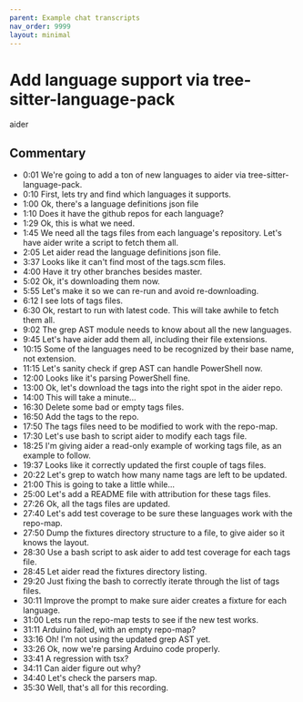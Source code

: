 ```yaml
---
parent: Example chat transcripts
nav_order: 9999
layout: minimal
---
```


# Add language support via tree-sitter-language-pack

<link rel="stylesheet" type="text/css" href="/assets/asciinema/asciinema-player.css" />

<style>
{% include recording.css %}
</style>

<script src="/assets/asciinema/asciinema-player.min.js"></script>
<script>
{% include recording.js %}
</script>

<div class="page-container">
<div class="toast-container" id="toast-container"></div>

<div class="terminal-container">
  <div class="terminal-header">
    <div class="terminal-buttons">
      <div class="terminal-button terminal-close"></div>
      <div class="terminal-button terminal-minimize"></div>
      <div class="terminal-button terminal-expand"></div>
    </div>
    <div class="terminal-title">aider</div>
  </div>
  <div id="demo"></div>
</div>
</div>

## Commentary

- 0:01 We're going to add a ton of new languages to aider via tree-sitter-language-pack.
- 0:10 First, lets try and find which languages it supports.
- 1:00 Ok, there's a language definitions json file
- 1:10 Does it have the github repos for each language?
- 1:29 Ok, this is what we need.
- 1:45 We need all the tags files from each language's repository. Let's have aider write a script to fetch them all.
- 2:05 Let aider read the language definitions json file.
- 3:37 Looks like it can't find most of the tags.scm files.
- 4:00 Have it try other branches besides master.
- 5:02 Ok, it's downloading them now.
- 5:55 Let's make it so we can re-run and avoid re-downloading.
- 6:12 I see lots of tags files.
- 6:30 Ok, restart to run with latest code. This will take awhile to fetch them all.
- 9:02 The grep AST module needs to know about all the new languages.
- 9:45 Let's have aider add them all, including their file extensions.
- 10:15 Some of the languages need to be recognized by their base name, not extension.
- 11:15 Let's sanity check if grep AST can handle PowerShell now.
- 12:00 Looks like it's parsing PowerShell fine.
- 13:00 Ok, let's download the tags into the right spot in the aider repo.
- 14:00 This will take a minute...
- 16:30 Delete some bad or empty tags files.
- 16:50 Add the tags to the repo.
- 17:50 The tags files need to be modified to work with the repo-map.
- 17:30 Let's use bash to script aider to modify each tags file.
- 18:25 I'm giving aider a read-only example of working tags file, as an example to follow.
- 19:37 Looks like it correctly updated the first couple of tags files.
- 20:22 Let's grep to watch how many name tags are left to be updated.
- 21:00 This is going to take a little while...
- 25:00 Let's add a README file with attribution for these tags files.
- 27:26 Ok, all the tags files are updated.
- 27:40 Let's add test coverage to be sure these languages work with the repo-map.
- 27:50 Dump the fixtures directory structure to a file, to give aider so it knows the layout.
- 28:30 Use a bash script to ask aider to add test coverage for each tags file.
- 28:45 Let aider read the fixtures directory listing.
- 29:20 Just fixing the bash to correctly iterate through the list of tags files.
- 30:11 Improve the prompt to make sure aider creates a fixture for each language.
- 31:00 Lets run the repo-map tests to see if the new test works.
- 31:11 Arduino failed, with an empty repo-map?
- 33:16 Oh! I'm not using the updated grep AST yet.
- 33:26 Ok, now we're parsing Arduino code properly.
- 33:41 A regression with tsx?
- 34:11 Can aider figure out why?
- 34:40 Let's check the parsers map.
- 35:30 Well, that's all for this recording.











